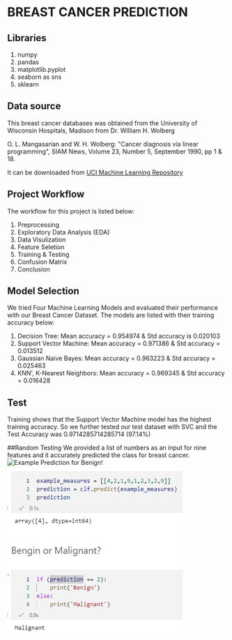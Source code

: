 # **BREAST CANCER PREDICTION**

## Libraries
1. numpy
2. pandas
3. matplotlib.pyplot
4. seaborn as sns
5. sklearn

## Data source

This breast cancer databases was obtained from the University of Wisconsin Hospitals, Madison from Dr. William H. Wolberg

O. L. Mangasarian and W. H. Wolberg: "Cancer diagnosis via linear  programming", SIAM News, Volume 23, Number 5, September 1990, pp 1 & 18.

It can be downloaded from  [UCI Machine Learning Repository][1]

## Project Workflow
The workflow for this project is listed below:
1. Preprocessing 
2. Exploratory Data Analysis (EDA)
3. Data Visulization
4. Feature Seletion
5. Training & Testing
6. Confusion Matrix
7. Conclusion


## Model Selection
We tried Four Machine Learning Models and evaluated their performance with our Breast Cancer Dataset. The models are listed with their training accuracy below:
1. Decision Tree: Mean accuracy = 0.954974 & Std accuracy is 0.020103
2. Support Vector Machine: Mean accuracy = 0.971386 & Std accuracy = 0.013512
3. Gaussian Naive Bayes: Mean accuracy = 0.963223 & Std accuracy = 0.025463
4. KNN', K-Nearest Neighbors: Mean accuracy = 0.969345 & Std accuracy = 0.016428

## Test
Training shows that the Support Vector Machine model has the highest training accuracy. So we further tested our test dataset with SVC and the Test Accuracy was 0.9714285714285714 (97.14%)


##Random Testing
We provided a list of numbers as an input for nine features and it accurately predicted the class for breast cancer.
![Example Prediction for Benign!](/results/benigntPred.png "Benign Cancer")
![Example Prediction for Malignant!](/results/malignantPred.png "Malignant Cancer")

[1]: https://archive.ics.uci.edu/ml/machine-learning-databases/breast-cancer-wisconsin/breast-cancer-wisconsin.data "UCI Machine Learning Repository"
